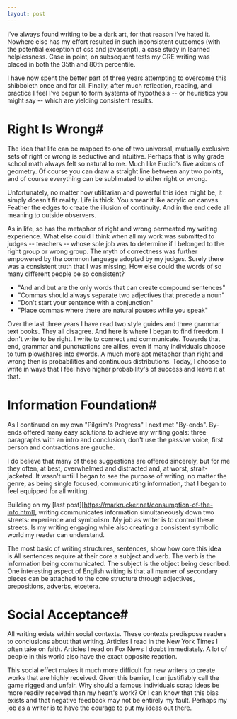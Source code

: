 ```yaml
---
layout: post
---
```


I've always found writing to be a dark art, for that reason I've hated it. Nowhere else has my effort resulted in such inconsistent outcomes (with the potential exception of css and javascript), a case study in learned helplessness. Case in point, on subsequent tests my GRE writing was placed in both the 35th and 80th percentile.

I have now spent the better part of three years attempting to overcome this shibboleth once and for all. Finally, after much reflection, reading, and practice I feel I've begun to form systems of hypothesis -- or heuristics you might say -- which are yielding consistent results.

# Right Is Wrong#

The idea that life can be mapped to one of two universal, mutually exclusive sets of right or wrong is seductive and intuitive. Perhaps that is why grade school math always felt so natural to me. Much like Euclid's five axioms of geometry. Of course you can draw a straight line between any two points, and of course everything can be sublimated to either right or wrong.

Unfortunately, no matter how utilitarian and powerful this idea might be, it simply doesn't fit reality. Life is thick. You smear it like acrylic on canvas. Feather the edges to create the illusion of continuity. And in the end cede all meaning to outside observers.

As in life, so has the metaphor of right and wrong permeated my writing experience. What else could I think when all my work was submitted to judges -- teachers -- whose sole job was to determine if I belonged to the right group or wrong group. The myth of correctness was further empowered by the common language adopted by my judges. Surely there was a consistent truth that I was missing. How else could the words of so many different people be so consistent?
+ "And and but are the only words that can create compound sentences"
+ "Commas should always separate two adjectives that precede a noun"
+ "Don't start your sentence with a conjunction"
+ "Place commas where there are natural pauses while you speak"

Over the last three years I have read two style guides and three grammar text books. They all disagree. And here is where I began to find freedom. I don't write to be right. I write to connect and communicate. Towards that end, grammar and punctuations are allies, even if many individuals choose to turn plowshares into swords. A much more apt metaphor than right and wrong then is probabilities and continuous distributions. Today, I choose to write in ways that I feel have higher probability's of success and leave it at that.

# Information Foundation#

As I continued on my own "Pilgrim's Progress" I next met "By-ends". By-ends offered many easy solutions to achieve my writing goals: three paragraphs with an intro and conclusion, don't use the passive voice, first person and contractions are gauche.

I do believe that many of these suggestions are offered sincerely, but for me they often, at best, overwhelmed and distracted and, at worst, strait-jacketed. It wasn't until I began to see the purpose of writing, no matter the genre, as being single focused, communicating information, that I began to feel equipped for all writing.

Building on my [last post][https://markrucker.net/consumption-of-the-info.html], writing communicates information simultaneously down two streets: experience and symbolism. My job as writer is to control these streets. Is my writing engaging while also creating a consistent symbolic world my reader can understand.

The most basic of writing structures, sentences, show how core this idea is.All sentences require at their core a subject and verb. The verb is the information being communicated. The subject is the object being described. One interesting aspect of English writing is that all manner of secondary pieces can be attached to the core structure through adjectives, prepositions, adverbs, etcetera.

# Social Acceptance#

All writing exists within social contexts. These contexts predispose readers to conclusions about that writing. Articles I read in the New York Times I often take on faith. Articles I read on Fox News I doubt immediately. A lot of people in this world also have the exact opposite reaction.

This social effect makes it much more difficult for new writers to create works that are highly received. Given this barrier, I can justifiably call the game rigged and unfair. Why should a famous individuals scrap ideas be more readily received than my heart's work? Or I can know that this bias exists and that negative feedback may not be entirely my fault. Perhaps my job as a writer is to have the courage to put my ideas out there.
